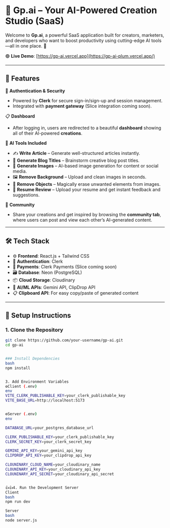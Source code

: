 # 🧠 Gp.ai – Your AI-Powered Creation Studio (SaaS)

Welcome to **Gp.ai**, a powerful SaaS application built for creators, marketers, and developers who want to boost productivity using cutting-edge AI tools—all in one place. 🌟

🟢 **Live Demo**: [https://gp-ai.vercel.app](https://gp-ai-plum.vercel.app/)

---

## 🚀 Features

🔐 **Authentication & Security**
- Powered by **Clerk** for secure sign-in/sign-up and session management.
- Integrated with **payment gateway** (Slice integration coming soon).

📋 **Dashboard**
- After logging in, users are redirected to a beautiful **dashboard** showing all of their AI-powered **creations**.

🧰 **AI Tools Included**
- ✍️ **Write Article** – Generate well-structured articles instantly.
- 📰 **Generate Blog Titles** – Brainstorm creative blog post titles.
- 🎨 **Generate Images** – AI-based image generation for content or social media.
- 🖼️ **Remove Background** – Upload and clean images in seconds.
- 🧽 **Remove Objects** – Magically erase unwanted elements from images.
- 📄 **Resume Review** – Upload your resume and get instant feedback and suggestions.

👥 **Community**
- Share your creations and get inspired by browsing the **community tab**, where users can post and view each other’s AI-generated content.

---

## 🛠️ Tech Stack

- ⚙️ **Frontend**: React.js + Tailwind CSS
- 🔑 **Authentication**: Clerk
- 🧾 **Payments**: Clerk Payments (Slice coming soon)
- 🗃️ **Database**: Neon (PostgreSQL)
- 📦 **Cloud Storage**: Cloudinary
- 🧠 **AI/ML APIs**: Gemini API, ClipDrop API
- 📋 **Clipboard API**: For easy copy/paste of generated content

---

## 🧪 Setup Instructions

### 1. Clone the Repository
```bash
git clone https://github.com/your-username/gp-ai.git
cd gp-ai


### Install Dependencies
bash
npm install


3. Add Environment Variables
⚙️Client (.env)
env
VITE_CLERK_PUBLISHABLE_KEY=your_clerk_publishable_key
VITE_BASE_URL=http://localhost:5173


⚙️Server (.env)
env

DATABASE_URL=your_postgres_database_url

CLERK_PUBLISHABLE_KEY=your_clerk_publishable_key
CLERK_SECRET_KEY=your_clerk_secret_key

GEMINI_API_KEY=your_gemini_api_key
CLIPDROP_API_KEY=your_clipdrop_api_key

CLOUNINARY_CLOUD_NAME=your_cloudinary_name
CLOUNINARY_API_KEY=your_cloudinary_api_key
CLOUNINARY_API_SECRET=your_cloudinary_api_secret


👍👍4. Run the Development Server
Client
bash
npm run dev

Server
bash
node server.js



